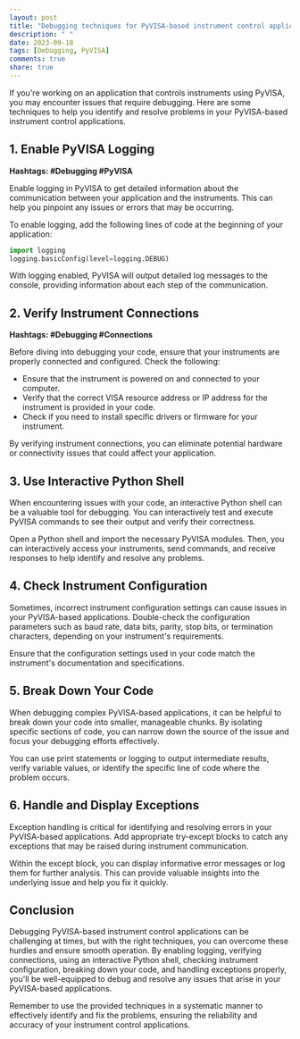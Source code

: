 ```yaml
---
layout: post
title: "Debugging techniques for PyVISA-based instrument control applications"
description: " "
date: 2023-09-18
tags: [Debugging, PyVISA]
comments: true
share: true
---
```


If you're working on an application that controls instruments using PyVISA, you may encounter issues that require debugging. Here are some techniques to help you identify and resolve problems in your PyVISA-based instrument control applications.

## 1. Enable PyVISA Logging

**Hashtags: #Debugging #PyVISA**

Enable logging in PyVISA to get detailed information about the communication between your application and the instruments. This can help you pinpoint any issues or errors that may be occurring.

To enable logging, add the following lines of code at the beginning of your application:

```python
import logging
logging.basicConfig(level=logging.DEBUG)
```

With logging enabled, PyVISA will output detailed log messages to the console, providing information about each step of the communication.

## 2. Verify Instrument Connections

**Hashtags: #Debugging #Connections**

Before diving into debugging your code, ensure that your instruments are properly connected and configured. Check the following:

- Ensure that the instrument is powered on and connected to your computer.
- Verify that the correct VISA resource address or IP address for the instrument is provided in your code.
- Check if you need to install specific drivers or firmware for your instrument.

By verifying instrument connections, you can eliminate potential hardware or connectivity issues that could affect your application.

## 3. Use Interactive Python Shell

When encountering issues with your code, an interactive Python shell can be a valuable tool for debugging. You can interactively test and execute PyVISA commands to see their output and verify their correctness.

Open a Python shell and import the necessary PyVISA modules. Then, you can interactively access your instruments, send commands, and receive responses to help identify and resolve any problems.

## 4. Check Instrument Configuration

Sometimes, incorrect instrument configuration settings can cause issues in your PyVISA-based applications. Double-check the configuration parameters such as baud rate, data bits, parity, stop bits, or termination characters, depending on your instrument's requirements.

Ensure that the configuration settings used in your code match the instrument's documentation and specifications.

## 5. Break Down Your Code

When debugging complex PyVISA-based applications, it can be helpful to break down your code into smaller, manageable chunks. By isolating specific sections of code, you can narrow down the source of the issue and focus your debugging efforts effectively.

You can use print statements or logging to output intermediate results, verify variable values, or identify the specific line of code where the problem occurs.

## 6. Handle and Display Exceptions

Exception handling is critical for identifying and resolving errors in your PyVISA-based applications. Add appropriate try-except blocks to catch any exceptions that may be raised during instrument communication.

Within the except block, you can display informative error messages or log them for further analysis. This can provide valuable insights into the underlying issue and help you fix it quickly.

## Conclusion

Debugging PyVISA-based instrument control applications can be challenging at times, but with the right techniques, you can overcome these hurdles and ensure smooth operation. By enabling logging, verifying connections, using an interactive Python shell, checking instrument configuration, breaking down your code, and handling exceptions properly, you'll be well-equipped to debug and resolve any issues that arise in your PyVISA-based applications.

Remember to use the provided techniques in a systematic manner to effectively identify and fix the problems, ensuring the reliability and accuracy of your instrument control applications.